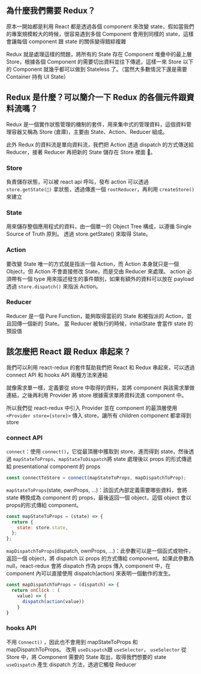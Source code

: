 ## 為什麼我們需要 Redux？
原本一開始都是利用 React 都是透過各個 component 來改變 state，假如當我們的專案規模較大的時候，很容易遇到多個 Component 會用到同樣的 state，這樣會讓每個 component 跟 state 的關係變得錯綜複雜

Redux 就是處理這樣的問題，將所有的 State 存在 Component 堆疊中的最上層 Store，根據各個 Component 的需要切出資料並往下傳遞，這樣一來 Store 以下的 Component 就幾乎都可以做到 Stateless 了。（當然大多數情況下還是需要 Container 持有 UI State）

## Redux 是什麼？可以簡介一下 Redux 的各個元件跟資料流嗎？
Redux 是一個實作狀態管理的機制的套件，用來集中式的管理資料，這個資料管理容器又稱為 Store (倉庫)，主要由 State、Action、Reducer 組成。

此外 Redux 的資料流是單向資料流，我們把 Action 透過 dispatch 的方式傳送給 Reducer，接著 Reducer 再把新的 State 儲存在 Store 裡面 。


### Store
負責儲存狀態，可以被 react api 呼叫，發布 action
可以透過 `store.getState()` 拿狀態，透過傳進一個 `rootReducer`，再利用 `createStore()` 來建立

### State
用來儲存整個應用程式的資料，由一個單一的 Object Tree 構成，以遵循 Single Source of Truth 原則。
透過 store.getState() 來取得 State。

### Action
要改變 State 唯一的方式就是指派一個 Action，而 Action 本身就只是一個 Object，但 Action 不會直接修改 State，而是交由 Reducer 來處理。
action 必須帶有一個 type 用來描述發生的事件類別，如果有額外的資料可以放在 payload
透過 `store.dispatch()` 來指派 Action。

### Reducer
Reducer 是一個 Pure Function，能夠取得當前的 State 和被指派的 Action，並且回傳一個新的 State。
當 Reducer 被執行的時候，initialState 會當作 state 的預設值

## 該怎麼把 React 跟 Redux 串起來？
我們可以利用 react-redux 的套件幫助我們把 React 和 Redux 串起來，可以透過 connect API 和 hooks API 兩種方法來連結

就像需求單一樣，定義要從 store 中取得的資料，並將 component 與該需求單做連結，之後再利用 Provider 將 store 根據需求單將資料流進 component 中。

所以我們從 react-redux 中引入 Provider 並在 component 的最頂層使用 `<Provider store={store}>` 傳入 store，讓所有 children component 都拿得到 store
### connect API
`connect`：使用 `connect()`，它從最頂層中獲取到 store，進而得到 state，然後透過 `mapStateToProps`、`mapStateToDispatch`將 state 處理後以 props 的形式傳遞給 presentational component 的 props

```js
const connectToStore = connect(mapStateToProps, mapDispatchToProp);
```

`mapStateToProps`(state, ownProps, …)：該函式內部定義需要哪些資料，會將 state 轉換成為 component 的 props，最後返回一個 object，這個 object 會以props的形式傳給 component。
```javaScript
const mapStateToProps = (state) => {
  return {
    state: store.state,
  };
};
```

`mapDispatchToProps`(dispatch, ownProps, …)：此參數可以是一個函式或物件，返回一個 object，將 dispatch 以 props 的方式傳給 component。如果此參數為 null，react-redux 會將 dispatch 作為 props 傳入 component 中，在 component 內可以直接使用 dispatch(action) 來表明一個動作的发生。
```javaScript
const mapDispatchToProps = (dispatch) => {
  return onClick : (
    value) => {
      dispatch(action(value))
    }
}
```

### hooks API
不用 `Connect()` ，因此也不會用到 mapStateToProps 和 mapDispatchToProps。
改用 `useDispatch`跟 `useSelector`，
 `useSelector` 從 Store 中，將 Component 需要的 State 取出，取得我們想要的 state
 `useDispatch` 產生 dispatch 方法，透過它觸發 Reducer